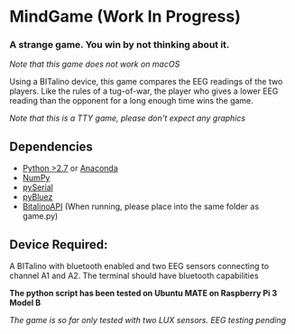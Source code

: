 # MindGame (Work In Progress)
### A strange game. You win by not thinking about it.
*Note that this game does not work on macOS*

Using a BITalino device, this game compares the EEG readings of the two players. Like the rules of a tug-of-war, the player who gives a lower EEG reading than the opponent for a long enough time wins the game.


*Note that this is a TTY game, please don't expect any graphics*


## Dependencies
* [Python >2.7](https://www.python.org/downloads/) or [Anaconda](https://www.continuum.io/downloads)
* [NumPy](https://pypi.python.org/pypi/numpy)
* [pySerial](https://pypi.python.org/pypi/pyserial)
* [pyBluez](https://pypi.python.org/pypi/PyBluez/)
* [BitalinoAPI](https://github.com/BITalinoWorld/revolution-python-api) (When running, please place into the same folder as game.py)

## Device Required:

A BITalino with bluetooth enabled and two EEG sensors connecting to channel A1 and A2. The terminal should have bluetooth capabilities


**The python script has been tested on Ubuntu MATE on Raspberry Pi 3 Model B**


*The game is so far only tested with two LUX sensors. EEG testing pending*
